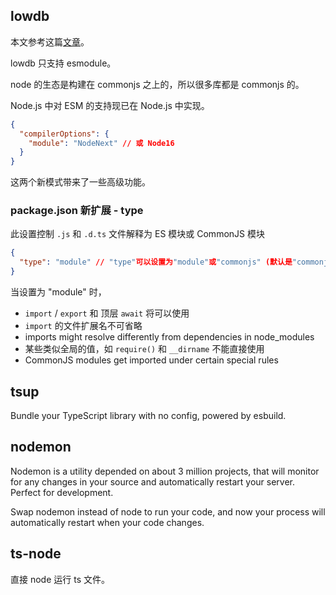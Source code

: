 ## lowdb

本文参考这篇[文章](https://www.typescriptlang.org/docs/handbook/esm-node.html)。

lowdb 只支持 esmodule。

node 的生态是构建在 commonjs 之上的，所以很多库都是 commonjs 的。

Node.js 中对 ESM 的支持现已在 Node.js 中实现。

```json
{
  "compilerOptions": {
    "module": "NodeNext" // 或 Node16
  }
}
```

这两个新模式带来了一些高级功能。

### package.json 新扩展 - type

此设置控制 `.js` 和 `.d.ts` 文件解释为 ES 模块或 CommonJS 模块

```json
{
  "type": "module" // "type"可以设置为"module"或"commonjs" (默认是"commonjs")
}
```

当设置为 "module" 时，

- `import` / `export` 和 顶层 `await` 将可以使用
- `import` 的文件扩展名不可省略
- imports might resolve differently from dependencies in node_modules
- 某些类似全局的值，如 `require()` 和 `__dirname` 不能直接使用
- CommonJS modules get imported under certain special rules

## tsup

Bundle your TypeScript library with no config, powered by esbuild.

## nodemon

Nodemon is a utility depended on about 3 million projects, that will monitor for any changes in your source and automatically restart your server. Perfect for development.

Swap nodemon instead of node to run your code, and now your process will automatically restart when your code changes.

## ts-node

直接 node 运行 ts 文件。
